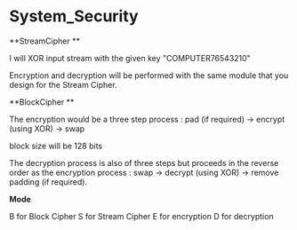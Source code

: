 # System_Security

**StreamCipher **

I will XOR input stream with the given key "COMPUTER76543210" 

Encryption and decryption will be performed with the same module that you design for the Stream Cipher.

**BlockCipher **

The encryption would be a three step process : pad (if required) -> encrypt (using XOR) -> swap

 block size will be 128 bits
 
 The decryption process is also of three steps but proceeds in the reverse order as the encryption process : swap -> decrypt (using XOR) -> remove padding (if required).
 
**Mode**
 
 B for Block Cipher 
 S for Stream Cipher 
 E for encryption
 D for decryption 
